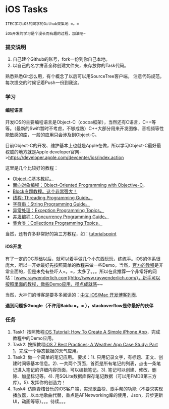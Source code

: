 iOS Tasks
=========

    ITEC学习iOS的同学的Github聚集地 =。=

	iOS开发的学习是个漫长而有趣的过程，加油吧~
	
### 提交说明
1. 自己建个Github的账号，fork一份到你自己本地。
2. 以自己的名字拼音全称创建文件夹，来存放你的Task代码。

熟悉熟悉Git怎么用，有个概念了以后可以用SourceTree客户端。
注意代码规范。
每次提交的时候记着Push一份到我这。

### 学习
#### 编程语言
开发iOS的主要编程语言是Object-C（cocoa框架），当然还有C语言，C++等等。（最新的Swift暂时不考虑，不够成熟）C++大部分用来开发图像、音视频等性能敏感的库，一般的应用只会涉及到Object-C。

目前Object-C的开发、维护基本上也就是Apple在做，所以学习Object-C最好最权威的地方就是Apple developer官网->https://developer.apple.com/devcenter/ios/index.action

这里是几个比较好的教程：
* [Object-C基本教程。](https://developer.apple.com/library/mac/documentation/cocoa/conceptual/ProgrammingWithObjectiveC/Introduction/Introduction.html)
* [面向对象编程：Object-Oriented Programming with Objective-C](https://developer.apple.com/library/ios/documentation/Cocoa/Conceptual/OOP_ObjC/Introduction/Introduction.html#//apple_ref/doc/uid/TP40005149)。
* [Block专题教程。这个非常强大！](https://developer.apple.com/library/ios/documentation/Cocoa/Conceptual/Blocks/Articles/00_Introduction.html#//apple_ref/doc/uid/TP40007502)
* [线程: Threading Programming Guide。](https://developer.apple.com/library/ios/documentation/Cocoa/Conceptual/Multithreading/Introduction/Introduction.html#//apple_ref/doc/uid/10000057i)
* [字符串：String Programming Guide。](https://developer.apple.com/library/ios/documentation/Cocoa/Conceptual/Strings/introStrings.html#//apple_ref/doc/uid/10000035i)
* [异常处理：Exception Programming Topics。](https://developer.apple.com/library/ios/documentation/Cocoa/Conceptual/Exceptions/Exceptions.html#//apple_ref/doc/uid/10000012i)
* [并发编程：Concurrency Programming Guide。](https://developer.apple.com/library/ios/documentation/General/Conceptual/ConcurrencyProgrammingGuide/Introduction/Introduction.html#//apple_ref/doc/uid/TP40008091)
* [集合类：Collections Programming Topics。](https://developer.apple.com/library/ios/documentation/Cocoa/Conceptual/Collections/Collections.html#//apple_ref/doc/uid/10000034i)

当然，还有许多非常好的第三方教程，如：[tutorialspoint](http://www.tutorialspoint.com/objective_c/index.htm)

#### iOS开发
有了一定的OC基础以后，就可以着手做几个小东西玩玩，练练手。iOS的体系很庞大，所以一开始最好先按照简单的教程来做一些Demo。当然，[官方的教程](https://developer.apple.com/library/ios/navigation/#)是非常全面的，但是未免有些吓人=。=，太多了。。。所以在此推荐一个非常好的网站：[www.raywenderlich.com](http://www.raywenderlich.com/)，新手可以按照里面的教程，做些Demo应用，攒点成就感~~

当然，大神们的博客是要多多阅读的：[中文 iOS/Mac 开发博客列表](https://github.com/tangqiaoboy/iOSBlogCN).

**遇到问题多Google（不许用Baidu =。= ），stackoverflow是你最好的伙伴**

### 任务
1. Task1: 按照教程[iOS Tutorial: How To Create A Simple iPhone App](http://www.raywenderlich.com/1797/ios-tutorial-how-to-create-a-simple-iphone-app-part-1)，完成教程中的Demo应用。
2. Task2: 按照教程[iOS 7 Best Practices; A Weather App Case Study: Part 1](http://www.raywenderlich.com/55384/ios-7-best-practices-part-1)，完成一个静态数据的天气应用。
3. Task3: 做一个简单的笔记应用。
要求：1). 只用记录文字，有标题、正文、创建时间等基本信息。2). 一共两个页面，首页是所有笔记的列表，点击一条笔记进入笔记的详细内容页面，可以编辑笔记。3). 笔记可以创建、修改、删除、加星标记等。4). 用SQLite数据库保存笔记数据（可以用FMDB第三方库）。5). 发挥你的创造力！
4. Task4: 仿照青桔音乐的iOS客户端，实现歌曲榜、歌手帮的功能（不要求实现播放器，以本地歌曲代替，重点是AFNetworking库的使用，Json，异步更新UI，动画等等）。。。待续。。。

